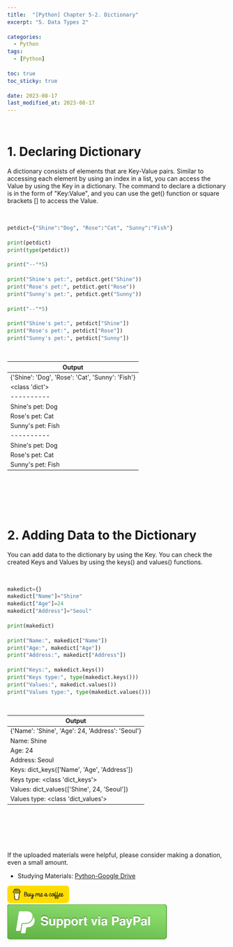```yaml
---
title:  "[Python] Chapter 5-2. Dictionary"
excerpt: "5. Data Types 2"

categories:
  - Python
tags:
  - [Python]

toc: true
toc_sticky: true
 
date: 2023-08-17
last_modified_at: 2023-08-17
---
```


&nbsp;

# 1. Declaring Dictionary
A dictionary consists of elements that are Key-Value pairs. Similar to accessing each element by using an index in a list, you can access the Value by using the Key in a dictionary. The command to declare a dictionary is in the form of "Key:Value", and you can use the get() function or square brackets [] to access the Value.

&nbsp;

```python
petdict={"Shine":"Dog", "Rose":"Cat", "Sunny":"Fish"}

print(petdict)
print(type(petdict))

print("--"*5)

print("Shine's pet:", petdict.get("Shine"))
print("Rose's pet:", petdict.get("Rose"))
print("Sunny's pet:", petdict.get("Sunny"))

print("--"*5)

print("Shine's pet:", petdict["Shine"])
print("Rose's pet:", petdict["Rose"])
print("Sunny's pet:", petdict["Sunny"])
```

&nbsp;

| Output |
|---|
| {'Shine': 'Dog', 'Rose': 'Cat', 'Sunny': 'Fish'} |
| <class 'dict'> |
| \---------- |
| Shine's pet: Dog |
| Rose's pet: Cat |
| Sunny's pet: Fish |
| \---------- |
| Shine's pet: Dog |
| Rose's pet: Cat |
| Sunny's pet: Fish |

&nbsp;

&nbsp;

&nbsp;

# 2. Adding Data to the Dictionary
You can add data to the dictionary by using the Key. You can check the created Keys and Values by using the keys() and values() functions.

&nbsp;

```python
makedict={}
makedict["Name"]="Shine"
makedict["Age"]=24
makedict["Address"]="Seoul"

print(makedict)

print("Name:", makedict["Name"])
print("Age:", makedict["Age"])
print("Address:", makedict["Address"])

print("Keys:", makedict.keys())
print("Keys type:", type(makedict.keys()))
print("Values:", makedict.values())
print("Values type:", type(makedict.values()))
```

&nbsp;

| Output |
|---|
| {'Name': 'Shine', 'Age': 24, 'Address': 'Seoul'} |
| Name: Shine |
| Age: 24 |
| Address: Seoul |
| Keys: dict_keys(['Name', 'Age', 'Address']) |
| Keys type: <class 'dict_keys'> |
| Values: dict_values(['Shine', 24, 'Seoul']) |
| Values type: <class 'dict_values'> |

&nbsp;

&nbsp;

&nbsp;

If the uploaded materials were helpful, please consider making a donation, even a small amount.
- Studying Materials: ​[Python-Google Drive](https://drive.google.com/drive/u/3/folders/1btmxn1mWaPy8ZYZvRu2HWbiV2UKsDwLP)

[!["Buy Me A Coffee"](https://raw.githubusercontent.com/Shine-Loi/Shine-Loi.github.io/master/assets/images/Buymeacoffee.png)](https://www.buymeacoffee.com/shine_loi_lee)
[![Support via PayPal](https://raw.githubusercontent.com/Shine-Loi/Shine-Loi.github.io/41d049ca49169c961adde8f77b7d0f6981851ea3/assets/images/Paypal.svg)](https://paypal.me/goldbin0514?country.x=KR&locale.x=ko_KR)
